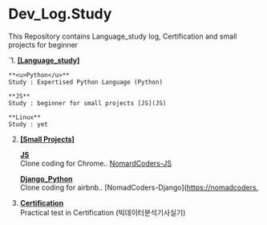 # Dev_Log.Study
This Repository contains Language_study log, Certification and small projects for beginner

 `1. **<u>[Language_study]</u>**  
 
    **<u>Python</u>**  
    Study : Expertised Python Language (Python)  

    **JS**  
    Study : beginner for small projects [JS](JS)  

    **Linux**  
    Study : yet  

2. **<u>[Small Projects]</u>**  
 
   **<u>[JS](JS)</u>**  
   Clone coding for Chrome.. [NomardCoders-JS](https://nomadcoders.co/javascript-for-beginners/lobby)

   **<u>[Django_Python](Django)</u>**  
   Clone coding for airbnb.. [NomadCoders-Django]([https://nomadcoders.](https://nomadcoders.co/airbnb-clone/lobby)


3. **<u>[Certification](Certification)</u>**  
   Practical test in Certification (빅데이터분석기사실기)
 
